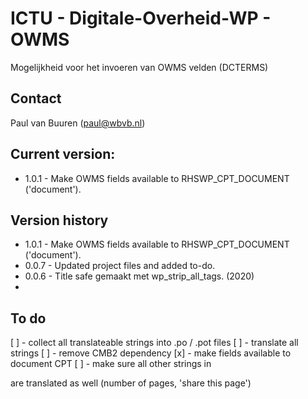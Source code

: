 # ICTU - Digitale-Overheid-WP - OWMS

Mogelijkheid voor het invoeren van OWMS velden (DCTERMS)

## Contact
Paul van Buuren (paul@wbvb.nl)

## Current version:
* 1.0.1 - Make OWMS fields available to RHSWP_CPT_DOCUMENT ('document').

## Version history
* 1.0.1 - Make OWMS fields available to RHSWP_CPT_DOCUMENT ('document').
* 0.0.7 - Updated project files and added to-do.
* 0.0.6 - Title safe gemaakt met wp_strip_all_tags. (2020)
* 
## To do
[ ] - collect all translateable strings into .po / .pot files
[ ] - translate all strings
[ ] - remove CMB2 dependency
[x] - make fields available to document CPT
[ ] - make sure all other strings in <article> are translated as well (number of pages, 'share this page')
